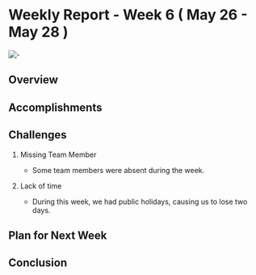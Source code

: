 # Weekly Report - Week 6 ( May 26 - May 28 )
![-](https://raw.githubusercontent.com/andreasbm/readme/master/assets/lines/rainbow.png)

## Overview


## Accomplishments


## Challenges

1. Missing Team Member
   - Some team members were absent during the week.

2. Lack of time
   - During this week, we had public holidays, causing us to lose two days.


## Plan for Next Week


## Conclusion